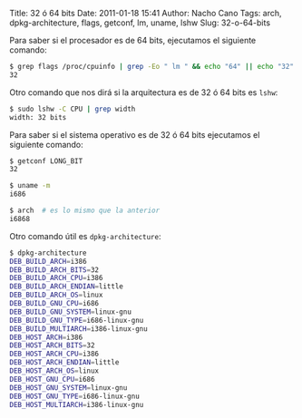 Title: 32 ó 64 bits
Date: 2011-01-18 15:41
Author: Nacho Cano
Tags: arch, dpkg-architecture, flags, getconf, lm, uname, lshw
Slug: 32-o-64-bits

Para saber si el procesador es de 64 bits, ejecutamos el siguiente
comando:

```bash
$ grep flags /proc/cpuinfo | grep -Eo " lm " && echo "64" || echo "32"
32
```

Otro comando que nos dirá si la arquitectura es de 32 ó 64 bits es `lshw`:

```bash
$ sudo lshw -C CPU | grep width
width: 32 bits
```

Para saber si el sistema operativo es de 32 ó 64 bits ejecutamos el
siguiente comando:

```bash
$ getconf LONG_BIT
32
```

```bash
$ uname -m
i686
```

```bash
$ arch  # es lo mismo que la anterior
i6868
```

Otro comando útil es `dpkg-architecture`:

```bash
$ dpkg-architecture
DEB_BUILD_ARCH=i386
DEB_BUILD_ARCH_BITS=32
DEB_BUILD_ARCH_CPU=i386
DEB_BUILD_ARCH_ENDIAN=little
DEB_BUILD_ARCH_OS=linux
DEB_BUILD_GNU_CPU=i686
DEB_BUILD_GNU_SYSTEM=linux-gnu
DEB_BUILD_GNU_TYPE=i686-linux-gnu
DEB_BUILD_MULTIARCH=i386-linux-gnu
DEB_HOST_ARCH=i386
DEB_HOST_ARCH_BITS=32
DEB_HOST_ARCH_CPU=i386
DEB_HOST_ARCH_ENDIAN=little
DEB_HOST_ARCH_OS=linux
DEB_HOST_GNU_CPU=i686
DEB_HOST_GNU_SYSTEM=linux-gnu
DEB_HOST_GNU_TYPE=i686-linux-gnu
DEB_HOST_MULTIARCH=i386-linux-gnu
```
